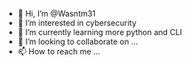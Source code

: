 - 👋 Hi, I’m @Wasntm31
- 👀 I’m interested in cybersecurity
- 🌱 I’m currently learning more python and CLI
- 💞️ I’m looking to collaborate on ...
- 📫 How to reach me ...

<!---
Wasntm31/Wasntm31 is a ✨ special ✨ repository because its `README.md` (this file) appears on your GitHub profile.
You can click the Preview link to take a look at your changes.
--->
